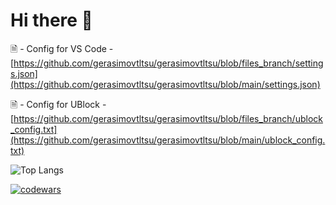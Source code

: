 # Hi there 👋

🗎 - Config for VS Code - [https://github.com/gerasimovtltsu/gerasimovtltsu/blob/files_branch/settings.json](https://github.com/gerasimovtltsu/gerasimovtltsu/blob/main/settings.json)

🗎 - Config for UBlock - [https://github.com/gerasimovtltsu/gerasimovtltsu/blob/files_branch/ublock_config.txt](https://github.com/gerasimovtltsu/gerasimovtltsu/blob/main/ublock_config.txt)


![Top Langs](https://github-readme-stats.vercel.app/api/top-langs/?username=gerasimovtltsu&layout=compact)

[![codewars](https://www.codewars.com/users/oldqqw/badges/large)](https://www.codewars.com/users/oldqqw)
